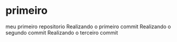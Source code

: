 # primeiro
 meu primeiro repositorio
 Realizando o primeiro commit
 Realizando o segundo commit
 Realizando o terceiro commit
